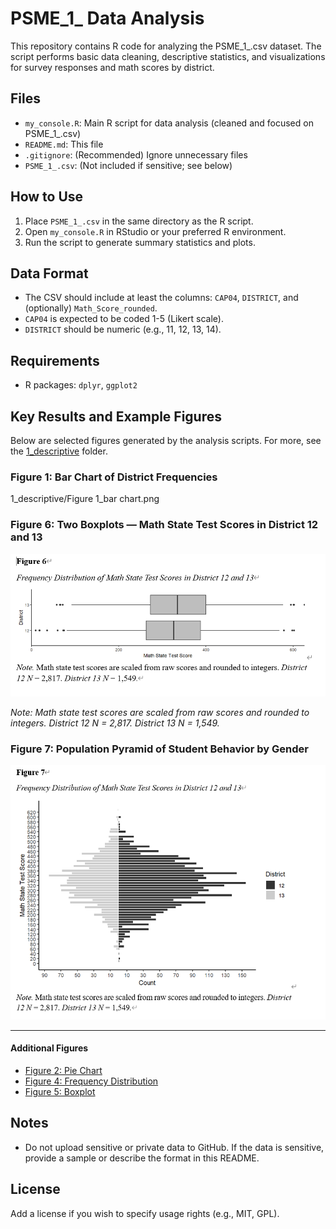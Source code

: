 # PSME_1_ Data Analysis

This repository contains R code for analyzing the PSME_1_.csv dataset. The script performs basic data cleaning, descriptive statistics, and visualizations for survey responses and math scores by district.

## Files
- `my_console.R`: Main R script for data analysis (cleaned and focused on PSME_1_.csv)
- `README.md`: This file
- `.gitignore`: (Recommended) Ignore unnecessary files
- `PSME_1_.csv`: (Not included if sensitive; see below)

## How to Use
1. Place `PSME_1_.csv` in the same directory as the R script.
2. Open `my_console.R` in RStudio or your preferred R environment.
3. Run the script to generate summary statistics and plots.

## Data Format
- The CSV should include at least the columns: `CAP04`, `DISTRICT`, and (optionally) `Math_Score_rounded`.
- `CAP04` is expected to be coded 1-5 (Likert scale).
- `DISTRICT` should be numeric (e.g., 11, 12, 13, 14).

## Requirements
- R packages: `dplyr`, `ggplot2`



## Key Results and Example Figures

Below are selected figures generated by the analysis scripts. For more, see the [1_descriptive](1_descriptive/) folder.

### Figure 1: Bar Chart of District Frequencies
1_descriptive/Figure 1_bar chart.png

### Figure 6: Two Boxplots — Math State Test Scores in District 12 and 13
![Figure 6: Two Boxplots](1_descriptive/Figure%206_two%20boxplot.png)

*Note: Math state test scores are scaled from raw scores and rounded to integers. District 12 N = 2,817. District 13 N = 1,549.*

### Figure 7: Population Pyramid of Student Behavior by Gender
![Figure 7: Population Pyramid](1_descriptive/Figure%207_population%20pyramid.png)

---

#### Additional Figures

- [Figure 2: Pie Chart](1_descriptive/Figure%202_pie%20chart.png)
- [Figure 4: Frequency Distribution](1_descriptive/Figure%204_Frequency%20Distribution.png)
- [Figure 5: Boxplot](1_descriptive/Figure%205_boxplot.png)

## Notes
- Do not upload sensitive or private data to GitHub. If the data is sensitive, provide a sample or describe the format in this README.

## License
Add a license if you wish to specify usage rights (e.g., MIT, GPL).

